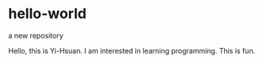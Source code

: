 # hello-world
a new repository 

Hello, this is Yi-Hsuan. I am interested in learning programming.
This is fun.
